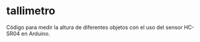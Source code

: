 # tallimetro
Código para medir la altura de diferentes objetos con el uso del sensor HC-SR04 en Arduino.
